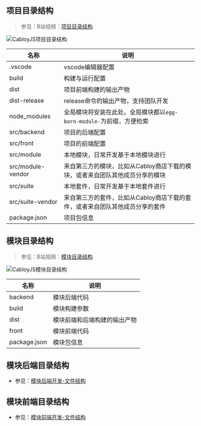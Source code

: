 ## 项目目录结构

> 参见：B站视频：[项目目录结构](https://www.bilibili.com/video/BV1st4y1b7ds/)

![CabloyJS项目目录结构](https://portal.cabloy.com/api/a/file/file/download/b61f08c8e63546f8b5d989213fe40568.png)

| 名称 | 说明 |
|----|----|
| .vscode | vscode编辑器配置 |
| build | 构建与运行配置 |
| dist | 项目前端构建的输出产物 |
| dist-release | release命令的输出产物，支持团队开发 |
| node_modules | 全局模块将安装在此处。全局模块都以`egg-born-module-`为前缀，方便检索 |
| src/backend | 项目的后端配置 |
| src/front | 项目的前端配置 |
| src/module | 本地模块，日常开发基于本地模块进行 |
| src/module-vendor | 来自第三方的模块，比如从Cabloy商店下载的模块，或者来自团队其他成员分享的模块 |
| src/suite | 本地套件，日常开发基于本地套件进行 |
| src/suite-vendor | 来自第三方的套件，比如从Cabloy商店下载的套件，或者来自团队其他成员分享的套件 |
| package.json | 项目包信息 |

## 模块目录结构

> 参见：B站视频：[模块目录结构](https://www.bilibili.com/video/BV1UT411u78c/)

![CabloyJS模块目录结构](https://portal.cabloy.com/api/a/file/file/download/94c326d858904be4a47cb22faf29ab51.png)

| 名称 | 说明 |
|----|----|
| backend | 模块后端代码 |
| build | 模块构建参数 |
| dist | 模块前端和后端构建的输出产物 |
| front | 模块前端代码 |
| package.json | 模块包信息 |

## 模块后端目录结构

* 参见：[模块后端开发-文件结构](https://cabloy.com/zh-cn/articles/module-backend-structure.html)

## 模块前端目录结构

* 参见：[模块前端开发-文件结构](https://cabloy.com/zh-cn/articles/module-front-structure.html)